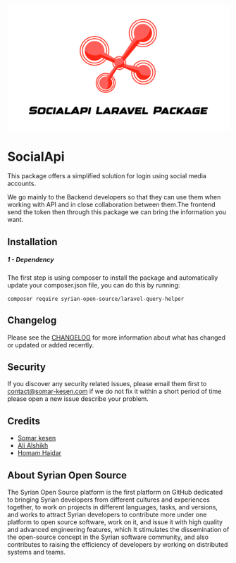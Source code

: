 ![logo](assets/logo.png)

# SocialApi

This package offers a simplified solution for login using social media accounts.

We go mainly to the Backend developers so that they can use them when working with API and in close collaboration between them.The frontend send the token then through this package we can bring the information you want.

## Installation

##### 1 - Dependency

The first step is using composer to install the package and automatically update your composer.json file, you can do this by running:

```shell
composer require syrian-open-source/laravel-query-helper
```

## Changelog

Please see the [CHANGELOG]() for more information about what has changed or updated or added recently.

## Security

If you discover any security related issues, please email them first to contact@somar-kesen.com
if we do not fix it within a short period of time please open a new issue describe your problem.

## Credits

- [Somar kesen](https://www.linkedin.com/in/somarkesen/)
- [Ali Alshikh](https://github.com/AliAlshikh99)
- [Homam Haidar](https://github.com/HomamHaidar)

## About Syrian Open Source

The Syrian Open Source platform is the first platform on GitHub dedicated to bringing Syrian developers from different cultures and experiences together, to work on projects in different languages, tasks, and versions, and works to attract Syrian developers to contribute more under one platform to open source software, work on it, and issue it with high quality and advanced engineering features, which It stimulates the dissemination of the open-source concept in the Syrian software community, and also contributes to raising the efficiency of developers by working on distributed systems and teams.
